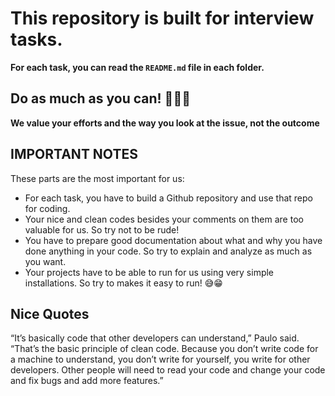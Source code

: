 <h1><strong>This repository is built for interview tasks.</strong></h1>

<strong>For each task, you can read the `README.md` file in each folder. </strong>


<h2>Do as much as you can! 🙏💪🙏</h2>

<strong>We value your efforts and the way you look at the issue, not the outcome </strong>

<h2>IMPORTANT NOTES</h2>

These parts are the most important for us:
- For each task, you have to build a Github repository and use that repo for coding.
- Your nice and clean codes besides your comments on them are too valuable for us. So try not to be rude!
- You have to prepare good documentation about what and why you have done anything in your code. So try to explain and analyze as much as you want.
- Your projects have to be able to run for us using very simple installations. So try to makes it easy to run! 😅😁



<h2>Nice Quotes</h2>

“It’s basically code that other developers can understand,” Paulo said. “That’s the basic principle of clean code. Because you don’t write code for a machine to understand, you don’t write for yourself, you write for other developers. Other people will need to read your code and change your code and fix bugs and add more features.”
